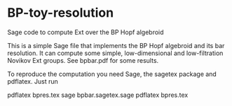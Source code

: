 # BP-toy-resolution
Sage code to compute Ext over the BP Hopf algebroid

This is a simple Sage file that implements the BP Hopf algebroid and its bar resolution.
It can compute some simple, low-dimensional and low-filtration Novikov Ext groups. See bpbar.pdf for some results.

To reproduce the computation you need Sage, the sagetex package and pdflatex. Just run

   pdflatex bpres.tex
   sage bpbar.sagetex.sage
   pdflatex bpres.tex
